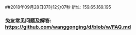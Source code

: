 ##2018年09月28日07时12分07秒 新址: 159.65.169.195
### 兔友常见问题及解答: https://github.com/wanggonging/d/blob/w/FAQ.md
